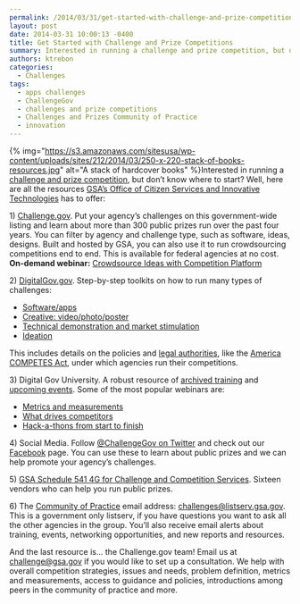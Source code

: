 ```yaml
---
permalink: /2014/03/31/get-started-with-challenge-and-prize-competitions/
layout: post
date: 2014-03-31 10:00:13 -0400
title: Get Started with Challenge and Prize Competitions
summary: Interested in running a challenge and prize competition, but don&amp;#8217;t know where to start? Well, here are all the resources GSA&amp;#8217;s Office of Citizen Services and Innovative Technologies has to offer\: 1) Challenge.gov.&nbsp;Put your agency&amp;#8217;s challenges on this government-wide listing and learn about more than 300 public prizes
authors: ktrebon
categories:
  - Challenges
tags:
  - apps challenges
  - ChallengeGov
  - challenges and prize competitions
  - Challenges and Prizes Community of Practice
  - innovation
---
```


{% img="https://s3.amazonaws.com/sitesusa/wp-content/uploads/sites/212/2014/03/250-x-220-stack-of-books-resources.jpg" alt="A stack of hardcover books" %}Interested in running a [challenge and prize competition](https://www.WHATEVER/2013/11/01/federal-government-challenges-and-contests/ "Link to definition of challenge and prize competition"), but don&#8217;t know where to start? Well, here are all the resources [GSA&#8217;s Office of Citizen Services and Innovative Technologies](http://www.gsa.gov/portal/category/25729 "link to OCSIT page on GSA.gov") has to offer:

<p dir="ltr">
  1) <a title="link to Challenge.gov" href="https://challenge.gov/">Challenge.gov</a>. Put your agency&#8217;s challenges on this government-wide listing and learn about more than 300 public prizes run over the past four years. You can filter by agency and challenge type, such as software, ideas, designs. Built and hosted by GSA, you can also use it to run crowdsourcing competitions end to end.  This is available for federal agencies at no cost. <strong>On-demand webinar:</strong> <a href="https://www.WHATEVER/2014/03/11/crowdsource-ideas-with-new-competition-platform/" target="_blank">Crowdsource Ideas with Competition Platform</a>
</p>

<p dir="ltr">
  2) <a title="link to Challenges page on DigitalGov.gov" href="https://www.WHATEVER/category/challenges/">DigitalGov.gov</a>. Step-by-step toolkits on how to run many types of challenges:
</p>

  * [Software/apps](https://www.WHATEVER/2013/11/06/software-and-apps-challenges/ "Software/apps challenge toolkit")
  * [Creative: video/photo/poster](https://www.WHATEVER/2013/10/31/creative-challenge-contests/ "link to toolkit on how to run a video poster or photo contest")
  * [Technical demonstration and market stimulation](https://www.WHATEVER/2013/10/31/technology-demonstration-and-market-stimulation-challenges/ "link to toolkit on how to run grand scientific and technical challenges")
  *  [Ideation](https://www.WHATEVER/2013/11/14/ideation-challenges/ "link to toolkit on how to run challenges that collect ideas")

This includes details on the policies and <a href="http://www.whitehouse.gov/sites/default/files/omb/assets/memoranda_2010/m10-11.pdf" target="_blank">legal authorities</a>, like the [America COMPETES Act](https://cio.gov/wp-content/uploads/downloads/2012/09/Prize_Authority_in_the_America_COMPETES_Reauthorization_Act.pdf "America COMPETES Act Summary Memo"), under which agencies run their competitions.

<p dir="ltr">
  3) Digital Gov University. A robust resource of <a href="https://www.WHATEVER/digitalgov-university/video-library/">archived training</a> and <a title="link to upcoming DigitalGov University training" href="https://www.WHATEVER/events/">upcoming events</a>. Some of the most popular webinars are:
</p>

  * [Metrics and measurements](http://www.youtube.com/watch?v=wBnQhDS1gZg)
  * [What drives competitors](http://www.youtube.com/watch?v=5QWyidc67lo)
  * [Hack-a-thons from start to finish](http://www.youtube.com/watch?v=Q1NrFuiQWGM)

<p dir="ltr">
  4) Social Media. Follow <a title="link to Challenge.gov's Twitter account" href="https://twitter.com/ChallengeGov">@ChallengeGov on Twitter</a> and check out our<a title="link to Challenge.gov's Facebook page" href="https://www.facebook.com/ChallengeGov"> Facebook</a> page. You can use these to learn about public prizes and we can help promote your agency’s challenges.
</p>

<p dir="ltr">
  5) <a title="link to GSA Schedule 541 4G information " href="http://www.gsaelibrary.gsa.gov/ElibMain/sinDetails.do?scheduleNumber=541&specialItemNumber=541+4G&executeQuery=YES">GSA Schedule 541 4G for Challenge and Competition Services</a>. Sixteen vendors who can help you run public prizes.
</p>

<p dir="ltr">
  6) The <a href="https://www.WHATEVER/communities/challenges-prizes-community/">Community of Practice</a> email address: <a href="mailto:challenges@listserv.gsa.gov">challenges@listserv.gsa.gov</a>. This is a government only listserv, if you have questions you want to ask all the other agencies in the group. You&#8217;ll also receive email alerts about training, events, networking opportunities, and new reports and resources.
</p>

And the last resource is&#8230; the Challenge.gov team! Email us at <challenge@gsa.gov> if you would like to set up a consultation. We help with overall competition strategies, issues and needs, problem definition, metrics and measurements, access to guidance and policies, introductions among peers in the community of practice and more.